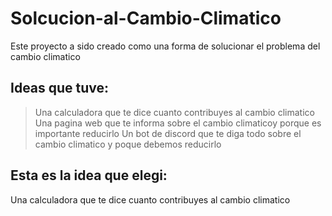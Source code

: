 # Solcucion-al-Cambio-Climatico
Este proyecto a sido creado como una forma de solucionar el problema del cambio climatico

## Ideas que tuve:
> Una calculadora que te dice cuanto contribuyes al cambio climatico
> Una pagina web que te informa sobre el cambio climaticoy porque es importante reducirlo
> Un bot de discord que te diga todo sobre el cambio climatico y poque debemos reducirlo

## Esta es la idea que elegi:
Una calculadora que te dice cuanto contribuyes al cambio climatico

